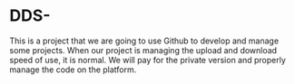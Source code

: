 # DDS-
This is a project that we are going to use Github to develop and manage some projects. When our project is managing the upload and download speed of use, it is normal. We will pay for the private version and properly manage the code on the platform.
